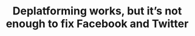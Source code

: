 ---
title: "Deplatforming works, but it’s not enough to fix Facebook and Twitter"

year: 2021

venue: "WIRED"

link: "https://www.wired.co.uk/article/deplatforming-parler-bans-qanon"

archive: "https://web.archive.org/web/20210115123806/https://www.wired.co.uk/article/deplatforming-parler-bans-qanon"

related_paper: 'Do Platform Migrations Compromise Content Moderation? Evidence from r/The_Donald and r/Incels'

---